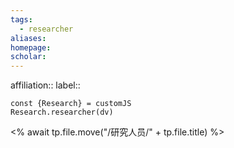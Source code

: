 ```yaml
---
tags:
  - researcher
aliases:
homepage:
scholar:
---
```


affiliation:: 
label:: 

```dataviewjs
const {Research} = customJS
Research.researcher(dv)
```

<% await tp.file.move("/研究人员/" + tp.file.title) %>
